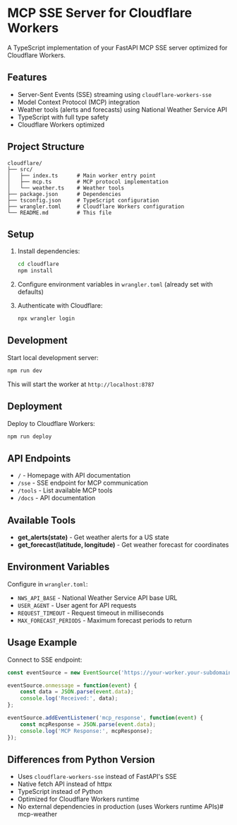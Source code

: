 # MCP SSE Server for Cloudflare Workers

A TypeScript implementation of your FastAPI MCP SSE server optimized for Cloudflare Workers.

## Features

- Server-Sent Events (SSE) streaming using `cloudflare-workers-sse`
- Model Context Protocol (MCP) integration
- Weather tools (alerts and forecasts) using National Weather Service API
- TypeScript with full type safety
- Cloudflare Workers optimized

## Project Structure

```
cloudflare/
├── src/
│   ├── index.ts      # Main worker entry point
│   ├── mcp.ts        # MCP protocol implementation
│   └── weather.ts    # Weather tools
├── package.json      # Dependencies
├── tsconfig.json     # TypeScript configuration
├── wrangler.toml     # Cloudflare Workers configuration
└── README.md         # This file
```

## Setup

1. Install dependencies:
   ```bash
   cd cloudflare
   npm install
   ```

2. Configure environment variables in `wrangler.toml` (already set with defaults)

3. Authenticate with Cloudflare:
   ```bash
   npx wrangler login
   ```

## Development

Start local development server:
```bash
npm run dev
```

This will start the worker at `http://localhost:8787`

## Deployment

Deploy to Cloudflare Workers:
```bash
npm run deploy
```

## API Endpoints

- `/` - Homepage with API documentation
- `/sse` - SSE endpoint for MCP communication
- `/tools` - List available MCP tools
- `/docs` - API documentation

## Available Tools

- **get_alerts(state)** - Get weather alerts for a US state
- **get_forecast(latitude, longitude)** - Get weather forecast for coordinates

## Environment Variables

Configure in `wrangler.toml`:
- `NWS_API_BASE` - National Weather Service API base URL
- `USER_AGENT` - User agent for API requests
- `REQUEST_TIMEOUT` - Request timeout in milliseconds
- `MAX_FORECAST_PERIODS` - Maximum forecast periods to return

## Usage Example

Connect to SSE endpoint:
```javascript
const eventSource = new EventSource('https://your-worker.your-subdomain.workers.dev/sse');

eventSource.onmessage = function(event) {
    const data = JSON.parse(event.data);
    console.log('Received:', data);
};

eventSource.addEventListener('mcp_response', function(event) {
    const mcpResponse = JSON.parse(event.data);
    console.log('MCP Response:', mcpResponse);
});
```

## Differences from Python Version

- Uses `cloudflare-workers-sse` instead of FastAPI's SSE
- Native fetch API instead of httpx
- TypeScript instead of Python
- Optimized for Cloudflare Workers runtime
- No external dependencies in production (uses Workers runtime APIs)# mcp-weather
